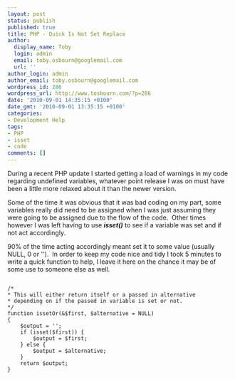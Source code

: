 ```yaml
---
layout: post
status: publish
published: true
title: PHP - Quick Is Not Set Replace
author:
  display_name: Toby
  login: admin
  email: toby.osbourn@googlemail.com
  url: ''
author_login: admin
author_email: toby.osbourn@googlemail.com
wordpress_id: 286
wordpress_url: http://www.tosbourn.com/?p=286
date: '2010-09-01 14:35:15 +0100'
date_gmt: '2010-09-01 13:35:15 +0100'
categories:
- Development Help
tags:
- PHP
- isset
- code
comments: []
---
```

<p>During a recent PHP update I started getting a load of warnings in my code regarding undefined variables, whatever point release I was on must have been a little more relaxed about it than the newer version.</p>
<p>Some of the time it was obvious that it was bad coding on my part, some variables really did need to be assigned when I was just assuming they were going to be assigned due to the flow of the code.  Other times however I was left having to use <em><strong>isset()</strong></em> to see if a variable was set and if not act accordingly.</p>
<p>90% of the time acting accordingly meant set it to some value (usually NULL, 0 or '').  In order to keep my code nice and tidy I took 5 minutes to write a quick function to help, I leave it here on the chance it may be of some use to someone else as well.</p>
<pre><code>
/*
* This will either return itself or a passed in alternative
* depending on if the passed in variable is set or not.
*/
function issetOr(&amp;$first, $alternative = NULL) 
{
    $output = '';
    if (isset($first)) {
        $output = $first;
    } else {
        $output = $alternative;
    }
    return $output;
}
</code></pre>
